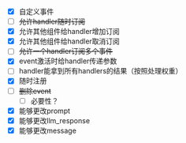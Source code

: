 - [x] 自定义事件
- [ ] <del>允许handler随时订阅</del>
- [x] 允许其他组件给handler增加订阅
- [x] 允许其他组件给handler取消订阅
- [ ] <del>允许一个handler订阅多个事件</del>
- [x] event激活时给handler传递参数
- [ ] handler能拿到所有handlers的结果（按照处理权重）
- [x] 随时注册
- [ ] <del>删除event</del>
    - [ ] 必要性？
- [x] 能够更改prompt
- [x] 能够更改llm_response
- [x] 能够更改message